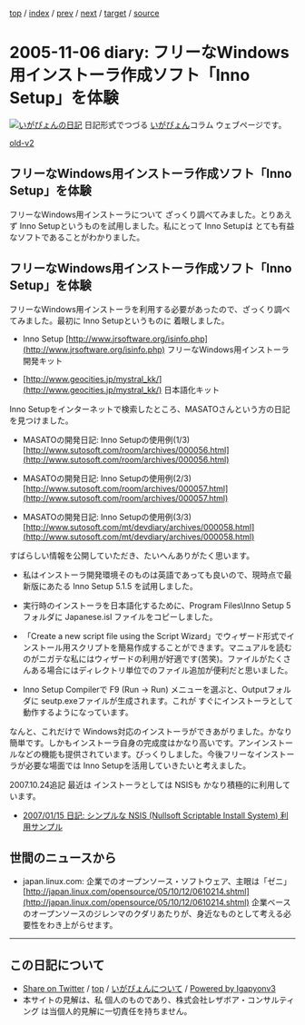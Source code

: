 [top](../index.html) 
 / [index](index.html) 
 / [prev](ig051104.html) 
 / [next](ig051109.html) 
 / [target](http://www.igapyon.jp/igapyon/diary/2005/ig051106.html) 
 / [source](https://github.com/igapyon/diary/blob/master/2005/ig051106.src.md) 

2005-11-06 diary: フリーなWindows用インストーラ作成ソフト「Inno Setup」を体験
=====================================================================================================
[![いがぴょんの日記](http://www.igapyon.jp/igapyon/diary/images/iga200306s.jpg "いがぴょん")](http://www.igapyon.jp/igapyon/diary/memo/memoigapyon.html) 日記形式でつづる [いがぴょん](http://www.igapyon.jp/igapyon/diary/memo/memoigapyon.html)コラム ウェブページです。

[old-v2](ig051106-orig.html)

## フリーなWindows用インストーラ作成ソフト「Inno Setup」を体験

フリーなWindows用インストーラについて ざっくり調べてみました。とりあえず Inno Setupというものを試用しました。私にとって Inno Setupは とても有益なソフトであることがわかりました。


## フリーなWindows用インストーラ作成ソフト「Inno Setup」を体験

フリーなWindows用インストーラを利用する必要があったので、ざっくり調べてみました。最初に Inno Setupというものに 着眼しました。

* Inno Setup
  [http://www.jrsoftware.org/isinfo.php](http://www.jrsoftware.org/isinfo.php)
  フリーなWindows用インストーラ開発キット
  
* [http://www.geocities.jp/mystral_kk/](http://www.geocities.jp/mystral_kk/)
  日本語化キット

Inno Setupをインターネットで検索したところ、MASATOさんという方の日記を見つけました。

* MASATOの開発日記: Inno Setupの使用例(1/3)
  [http://www.sutosoft.com/room/archives/000056.html](http://www.sutosoft.com/room/archives/000056.html)
  
* MASATOの開発日記: Inno Setupの使用例(2/3)
  [http://www.sutosoft.com/room/archives/000057.html](http://www.sutosoft.com/room/archives/000057.html)
  
* MASATOの開発日記: Inno Setupの使用例(3/3)
  [http://www.sutosoft.com/mt/devdiary/archives/000058.html](http://www.sutosoft.com/mt/devdiary/archives/000058.html)

すばらしい情報を公開していただき、たいへんありがたく思います。

* 私はインストーラ開発環境そのものは英語であっても良いので、現時点で最新版にあたる Inno Setup 5.1.5 を試用しました。
  
* 実行時のインストーラを日本語化するために、Program Files\Inno Setup 5 フォルダに Japanese.isl ファイルをコピーしました。
  
* 「Create a new script file using the Script Wizard」でウィザード形式でインストール用スクリプトを簡易作成することができます。マニュアルを読むのがニガテな私にはウィザードの利用が好適です(苦笑)。ファイルがたくさんある場合にはディレクトリ単位でのファイル追加が便利だと思いました。
  
* Inno Setup Compilerで F9 (Run -> Run) メニューを選ぶと、Outputフォルダに seutp.exeファイルが生成されます。これが
  すぐにインストーラとして動作するようになっています。

なんと、これだけで Windows対応のインストーラができあがりました。かなり簡単です。しかもインストーラ自身の完成度はかなり高いです。アンインストールなどの機能も提供されています。びっくりしました。今後フリーなインストーラが必要な場面では Inno Setupを活用していきたいと考えました。

2007.10.24追記 最近は インストーラとしては NSISも かなり積極的に利用しています。

* [2007/01/15 日記: シンプルな NSIS (Nullsoft Scriptable Install System) 利用サンプル](../2007/ig070115.html)

## 世間のニュースから

* japan.linux.com: 企業でのオープンソース・ソフトウェア、主眼は「ゼニ」
  [http://japan.linux.com/opensource/05/10/12/0610214.shtml](http://japan.linux.com/opensource/05/10/12/0610214.shtml)
  企業ベースのオープンソースのジレンマのクダリあたりが、身近なものとして考える必要性をわき上がらせます。


----------------------------------------------------------------------------------------------------

## この日記について

* [Share on Twitter](https://twitter.com/intent/tweet?hashtags=igapyon%2Cdiary%2C%E3%81%84%E3%81%8C%E3%81%B4%E3%82%87%E3%82%93&text=%E3%83%95%E3%83%AA%E3%83%BC%E3%81%AAWindows%E7%94%A8%E3%82%A4%E3%83%B3%E3%82%B9%E3%83%88%E3%83%BC%E3%83%A9%E4%BD%9C%E6%88%90%E3%82%BD%E3%83%95%E3%83%88%E3%80%8CInno+Setup%E3%80%8D%E3%82%92%E4%BD%93%E9%A8%93&url=http%3A%2F%2Fwww.igapyon.jp%2Figapyon%2Fdiary%2F2005%2Fig051106.html) / [top](../index.html) / [いがぴょんについて](http://www.igapyon.jp/igapyon/diary/memo/memoigapyon.html) / [Powered by Igapyonv3](https://github.com/igapyon/igapyonv3)
* 本サイトの見解は、私 個人のものであり、株式会社レザボア・コンサルティング は当個人的見解に一切責任を持ちません。 
